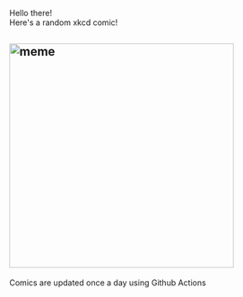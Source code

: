 Hello there! <br>Here's a random xkcd comic!<br>
## <img src="https://imgs.xkcd.com/comics/xkcd_survey.png" alt="meme" width="400"/><br>
Comics are updated once a day using Github Actions